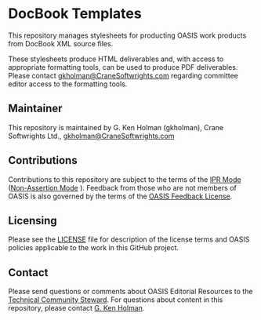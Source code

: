 # DocBook Templates

This repository manages stylesheets for producting OASIS work products from DocBook XML source files. 

These stylesheets produce HTML deliverables and, with access to appropriate formatting tools, can be used to produce PDF deliverables. Please contact gkholman@CraneSoftwrights.com regarding committee editor access to the formatting tools.

## Maintainer

This repository is maintained by G. Ken Holman (gkholman), Crane Softwrights Ltd., gkholman@CraneSoftwrights.com

## Contributions

Contributions to this repository are subject to the terms of the [IPR Mode](https://www.oasis-open.org/policies-guidelines/ipr#def-ipr-mode) ([Non-Assertion Mode](https://www.oasis-open.org/policies-guidelines/ipr#Non-Assertion-Mode) ). Feedback from those who are not members of OASIS is also governed by the terms of the [OASIS Feedback License](https://www.oasis-open.org/policies-guidelines/ipr#appendixa).

## Licensing

Please see the [LICENSE](https://github.com/oasis-ed-resc/docbook-templates/blob/master/LICENSE.md) file for description of the license terms and OASIS policies applicable to the work in this GitHub project. 

## Contact

Please send questions or comments about OASIS Editorial Resources to the [Technical Community Steward](mailto:tc-admin@oasis-open.org).  For questions about content in this repository, please contact [G. Ken Holman](mailto:gkholman@CraneSoftwrights.com).

